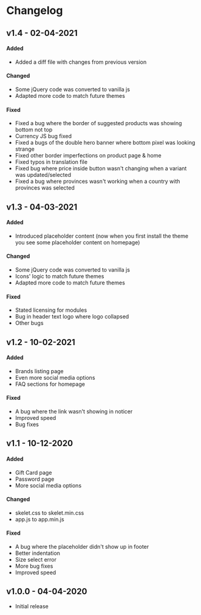 # Changelog

## v1.4 - 02-04-2021
#### Added
- Added a diff file with changes from previous version


#### Changed
- Some jQuery code was converted to vanilla js
- Adapted more code to match future themes


#### Fixed
- Fixed a bug where the border of suggested products was showing bottom not top
- Currency JS bug fixed
- Fixed a bugs of the double hero banner where bottom pixel was looking strange
- Fixed other border imperfections on product page & home
- Fixed typos in translation file
- Fixed bug where price inside button wasn't changing when a variant was updated/selected
- Fixed a bug where provinces wasn't working when a country with provinces was selected

## v1.3 - 04-03-2021
#### Added
- Introduced placeholder content (now when you first install the theme you see some placeholder content on homepage)


#### Changed
- Some jQuery code was converted to vanilla js
- Icons' logic to match future themes
- Adapted more code to match future themes


#### Fixed
- Stated licensing for modules
- Bug in header text logo where logo collapsed
- Other bugs


## v1.2 - 10-02-2021
#### Added
- Brands listing page
- Even more social media options
- FAQ sections for homepage


#### Fixed
- A bug where the link wasn't showing in noticer
- Improved speed
- Bug fixes


## v1.1 - 10-12-2020
#### Added
- Gift Card page
- Password page
- More social media options


#### Changed
- skelet.css to skelet.min.css
- app.js to app.min.js


#### Fixed
- A bug where the placeholder didn't show up in footer
- Better indentation
- Size select error
- More bug fixes
- Improved speed


## v1.0.0 - 04-04-2020
- Initial release
